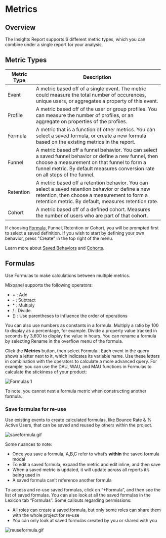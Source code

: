 # Metrics

## Overview
The Insights Report supports 6 different metric types, which you can combine under a single report for your analysis.

## Metric Types

| Metric Type | Description |
| --- | --- |
| Event | A metric based off of a single event. The metric could measure the total number of occurences, unique users, or aggregates a property of this event. |
| Profile | A metric based off of the user or group profiles. You can measure the number of profiles, or an aggregate on properties of the profiles. |
| Formula | A metric that is a function of other metrics. You can select a saved formula, or create a new formula based on the existing metrics in the report. |
| Funnel | A metric based off a funnel behavior. You can select a saved funnel behavior or define a new funnel, then choose a measurement on that funnel to form a funnel metric. By default measures conversion rate on all steps of the funnel. |
| Retention | A metric based off a retention behavior. You can select a saved retention behavior or define a new retention, then choose a measurement to form a retention metric. By default, measures retention rate. |
| Cohort | A metric based off of a defined cohort. Measures the number of users who are part of that cohort. |

If choosing [Formula](/docs/reports/insights/metrics#formulas), Funnel, Retention or Cohort, you will be prompted first to select a saved definition. If you wish to start by defining your own behavior, press "Create" in the top right of the menu.

Learn more about [Saved Behaviors](/docs/features/saved-behaviors) and [Cohorts](/docs/users/cohorts).

## Formulas

Use Formulas to make calculations between multiple metrics.

Mixpanel supports the following operators:

- \+ : Add
- \- : Subtract
- \* : Multiply
- / : Divide
- () : Use parentheses to influence the order of operations

You can also use numbers as constants in a formula. Multiply a ratio by 100 to display as a percentage, for example. Divide a property value tracked in seconds by 3,600 to display the value in hours. You can rename a formula by selecting Rename in the overflow menu of the formula.

Click the **Metrics** button, then select Formula.. Each event in the query shows a letter next to it, which indicates its variable name. Use these letters in combination with the operators to calculate a more advanced query. For example, you can use the DAU, WAU, and MAU functions in Formulas to calculate the stickiness of your product:

![Formulas 1](/advanced-formulas-1.png)

To note, you cannot nest a formula metric when constructing another formula.

### Save formulas for re-use

Use existing events to create calculated formulas, like Bounce Rate & % Active Users, that can be saved and reused by others within the project.

![saveformula.gif](/saveformula.gif)

Some nuances to note:
- Once you save a formula, A,B,C refer to what’s **within** the saved formula modal
- To edit a saved formula, expand the metric and edit inline, and then save
- When a saved metric is updated, it will update across all reports it’s being used in
- A saved formula can’t reference another formula

To access and re-use saved formulas, click on “+Formula”, and then see the list of saved formulas. You can also look at all the saved formulas in the Lexicon tab “Formulas”. Some callouts regarding permissions:
- All roles can create a saved formula, but only some roles can share them with the whole project for re-use
- You can only look at saved formulas created by you or shared with you

![reuseformula.gif](/reuseformula.gif)

